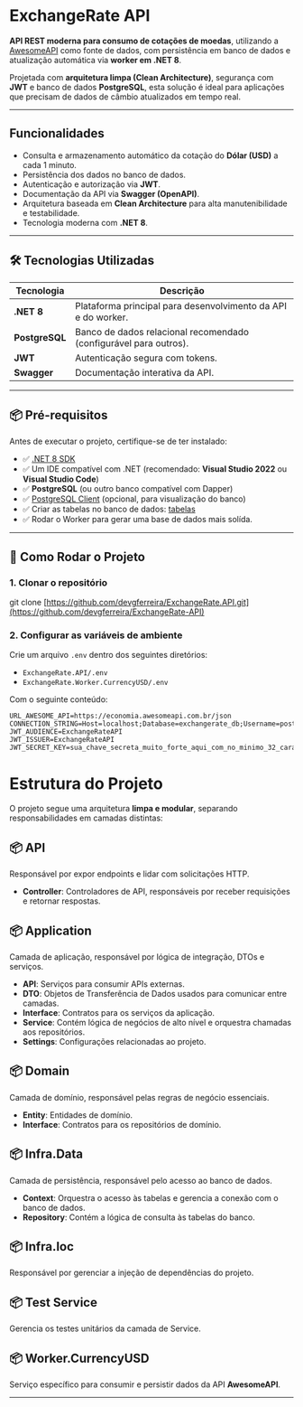 #  ExchangeRate API

**API REST moderna para consumo de cotações de moedas**, utilizando a [AwesomeAPI](https://docs.awesomeapi.com.br/api-de-moedas) como fonte de dados, com persistência em banco de dados e atualização automática via **worker em .NET 8**.

Projetada com **arquitetura limpa (Clean Architecture)**, segurança com **JWT** e banco de dados **PostgreSQL**, esta solução é ideal para aplicações que precisam de dados de câmbio atualizados em tempo real.

---

##  Funcionalidades

-  Consulta e armazenamento automático da cotação do **Dólar (USD)** a cada 1 minuto.
-  Persistência dos dados no banco de dados.
-  Autenticação e autorização via **JWT**.
-  Documentação da API via **Swagger (OpenAPI)**.
-  Arquitetura baseada em **Clean Architecture** para alta manutenibilidade e testabilidade.
-  Tecnologia moderna com **.NET 8**.

---

## 🛠️ Tecnologias Utilizadas

| Tecnologia        | Descrição |
|------------------|---------|
| **.NET 8**       | Plataforma principal para desenvolvimento da API e do worker. |
| **PostgreSQL**   | Banco de dados relacional recomendado (configurável para outros). |
| **JWT**          | Autenticação segura com tokens. |
| **Swagger**      | Documentação interativa da API. |

---

## 📦 Pré-requisitos

Antes de executar o projeto, certifique-se de ter instalado:

- ✅ [.NET 8 SDK](https://dotnet.microsoft.com/download/dotnet/8.0)
- ✅ Um IDE compatível com .NET (recomendado: **Visual Studio 2022** ou **Visual Studio Code**)
- ✅ **PostgreSQL** (ou outro banco compatível com Dapper)
- ✅ [PostgreSQL Client](https://www.pgadmin.org/) (opcional, para visualização do banco)
- ✅ Criar as tabelas no banco de dados: [tabelas](https://github.com/devgferreira/ExchangeRate-API/blob/dev/initial.sql)
- ✅ Rodar o Worker para gerar uma base de dados mais solída.
---

## 🚀 Como Rodar o Projeto

### 1. Clonar o repositório

git clone [https://github.com/devgferreira/ExchangeRate.API.git](https://github.com/devgferreira/ExchangeRate-API)

### 2. Configurar as variáveis de ambiente

Crie um arquivo `.env` dentro dos seguintes diretórios:

- `ExchangeRate.API/.env`
- `ExchangeRate.Worker.CurrencyUSD/.env`

Com o seguinte conteúdo:

```env
URL_AWESOME_API=https://economia.awesomeapi.com.br/json
CONNECTION_STRING=Host=localhost;Database=exchangerate_db;Username=postgres;Password=sua_senha
JWT_AUDIENCE=ExchangeRateAPI
JWT_ISSUER=ExchangeRateAPI
JWT_SECRET_KEY=sua_chave_secreta_muito_forte_aqui_com_no_minimo_32_caracteres
```

# Estrutura do Projeto

O projeto segue uma arquitetura **limpa e modular**, separando responsabilidades em camadas distintas:

## 📦 API
Responsável por expor endpoints e lidar com solicitações HTTP.

- **Controller**: Controladores de API, responsáveis por receber requisições e retornar respostas.

## 📦 Application
Camada de aplicação, responsável por lógica de integração, DTOs e serviços.

- **API**: Serviços para consumir APIs externas.  
- **DTO**: Objetos de Transferência de Dados usados para comunicar entre camadas.  
- **Interface**: Contratos para os serviços da aplicação.  
- **Service**: Contém lógica de negócios de alto nível e orquestra chamadas aos repositórios.  
- **Settings**: Configurações relacionadas ao projeto.

## 📦 Domain
Camada de domínio, responsável pelas regras de negócio essenciais.

- **Entity**: Entidades de domínio.  
- **Interface**: Contratos para os repositórios de domínio.

## 📦 Infra.Data
Camada de persistência, responsável pelo acesso ao banco de dados.

- **Context**: Orquestra o acesso às tabelas e gerencia a conexão com o banco de dados.  
- **Repository**: Contém a lógica de consulta às tabelas do banco.

## 📦 Infra.Ioc
Responsável por gerenciar a injeção de dependências do projeto.

## 📦 Test Service
Gerencia os testes unitários da camada de Service.

## 📦 Worker.CurrencyUSD
Serviço específico para consumir e persistir dados da API **AwesomeAPI**.

---


